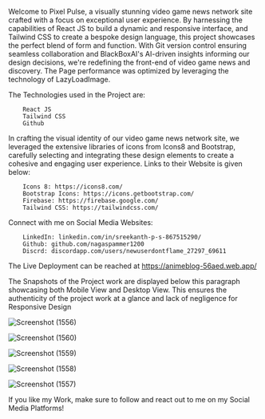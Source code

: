 Welcome to Pixel Pulse, a visually stunning video game news network site crafted with a focus on exceptional user experience. By harnessing the capabilities of React JS to build a dynamic and responsive interface, and Tailwind CSS to create a bespoke design language, this project showcases the perfect blend of form and function. With Git version control ensuring seamless collaboration and BlackBoxAI's AI-driven insights informing our design decisions, we're redefining the front-end of video game news and discovery.
The Page performance was optimized by leveraging the technology of LazyLoadImage.

The Technologies used in the Project are: 

        React JS
        Tailwind CSS
        Github

In crafting the visual identity of our video game news network site, we leveraged the extensive libraries of icons from Icons8 and Bootstrap, carefully selecting and integrating these design elements to create a cohesive and engaging user experience. Links to their Website is given below:

        Icons 8: https://icons8.com/
        Bootstrap Icons: https://icons.getbootstrap.com/
        Firebase: https://firebase.google.com/
        Tailwind CSS: https://tailwindcss.com/


Connect with me on Social Media Websites: 

        LinkedIn: linkedin.com/in/sreekanth-p-s-867515290/
        Github: github.com/nagaspammer1200
        Discrd: discordapp.com/users/newuserdontflame_27297_69611

The Live Deployment can be reached at https://animeblog-56aed.web.app/

The Snapshots of the Project work are displayed below this paragraph showcasing both Mobile View and Desktop View. This ensures the authenticity of the project work at a glance and lack of negligence for Responsive Design

![Screenshot (1556)](https://github.com/nagaspammer1200/AnimeBlog/assets/142073795/cb0c2b20-9f5a-4901-9681-d3d17fc2d3d2)

![Screenshot (1560)](https://github.com/nagaspammer1200/AnimeBlog/assets/142073795/313d47ca-33ed-495f-ae61-8021af6819ec)

![Screenshot (1559)](https://github.com/nagaspammer1200/AnimeBlog/assets/142073795/b0ac030a-4b24-4172-adbb-c88597ec9c83)

![Screenshot (1558)](https://github.com/nagaspammer1200/AnimeBlog/assets/142073795/4dbbae02-1110-46cc-8557-689f793b1619)

![Screenshot (1557)](https://github.com/nagaspammer1200/AnimeBlog/assets/142073795/68df873b-6bc3-472b-b405-2312afd1c6bc)



If you like my Work, make sure to follow and react out to me on my Social Media Platforms!
